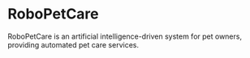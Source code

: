 # RoboPetCare
RoboPetCare is an artificial intelligence-driven system for pet owners, providing automated pet care services.
